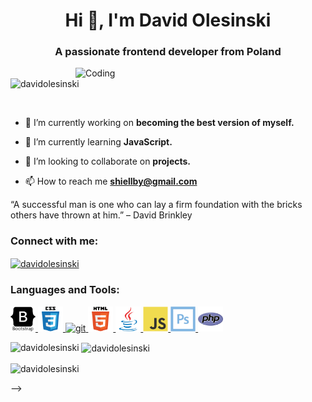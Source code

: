 <h1 align="center">Hi 👋, I'm David Olesinski</h1>
<h3 align="center">A passionate frontend developer from Poland</h3>
<img align="right" alt="Coding" width="400" src="https://images.squarespace-cdn.com/content/v1/56af9236b6aa60cdf1c52b4b/1464950341113-VN4PQR9DU6LSKDIVHPGI/image-asset.gif?format=750w">


<p align="left"> <img src="https://komarev.com/ghpvc/?username=davidolesinski&label=Profile%20views&color=0e75b6&style=flat" alt="davidolesinski" /> </p>

<p align="left"> <a href="https://twitter.com/" target="blank"><img src="https://img.shields.io/twitter/follow/?logo=twitter&style=for-the-badge" alt="" /></a> </p>

- 🔭 I’m currently working on **becoming the best version of myself.**

- 🌱 I’m currently learning **JavaScript.**

- 👯 I’m looking to collaborate on **projects.**

- 📫 How to reach me **shiellby@gmail.com**

“A successful man is one who can lay a firm foundation with the bricks others have thrown at him.”
– David Brinkley


<h3 align="left">Connect with me:</h3>
<p align="left">
<a href="https://instagram.com/davidolesinski" target="blank"><img align="center" src="https://raw.githubusercontent.com/rahuldkjain/github-profile-readme-generator/master/src/images/icons/Social/instagram.svg" alt="davidolesinski" height="30" width="40" /></a>
</p>

<h3 align="left">Languages and Tools:</h3>
<p align="left"> <a href="https://getbootstrap.com" target="_blank" rel="noreferrer"> <img src="https://raw.githubusercontent.com/devicons/devicon/master/icons/bootstrap/bootstrap-plain-wordmark.svg" alt="bootstrap" width="40" height="40"/> </a> <a href="https://www.w3schools.com/css/" target="_blank" rel="noreferrer"> <img src="https://raw.githubusercontent.com/devicons/devicon/master/icons/css3/css3-original-wordmark.svg" alt="css3" width="40" height="40"/> </a> <a href="https://git-scm.com/" target="_blank" rel="noreferrer"> <img src="https://www.vectorlogo.zone/logos/git-scm/git-scm-icon.svg" alt="git" width="40" height="40"/> </a> <a href="https://www.w3.org/html/" target="_blank" rel="noreferrer"> <img src="https://raw.githubusercontent.com/devicons/devicon/master/icons/html5/html5-original-wordmark.svg" alt="html5" width="40" height="40"/> </a> <a href="https://www.java.com" target="_blank" rel="noreferrer"> <img src="https://raw.githubusercontent.com/devicons/devicon/master/icons/java/java-original.svg" alt="java" width="40" height="40"/> </a> <a href="https://developer.mozilla.org/en-US/docs/Web/JavaScript" target="_blank" rel="noreferrer"> <img src="https://raw.githubusercontent.com/devicons/devicon/master/icons/javascript/javascript-original.svg" alt="javascript" width="40" height="40"/> </a> <a href="https://www.photoshop.com/en" target="_blank" rel="noreferrer"> <img src="https://raw.githubusercontent.com/devicons/devicon/master/icons/photoshop/photoshop-line.svg" alt="photoshop" width="40" height="40"/> </a> <a href="https://www.php.net" target="_blank" rel="noreferrer"> <img src="https://raw.githubusercontent.com/devicons/devicon/master/icons/php/php-original.svg" alt="php" width="40" height="40"/> </a> </p>

<p><img align="left" src="https://github-readme-stats.vercel.app/api/top-langs?username=davidolesinski&show_icons=true&locale=en&layout=compact" alt="davidolesinski" /></p>

<p>&nbsp;<img align="center" src="https://github-readme-stats.vercel.app/api?username=davidolesinski&show_icons=true&locale=en" alt="davidolesinski" /></p>

<p><img align="center" src="https://github-readme-streak-stats.herokuapp.com/?user=davidolesinski&" alt="davidolesinski" /></p>

-->
